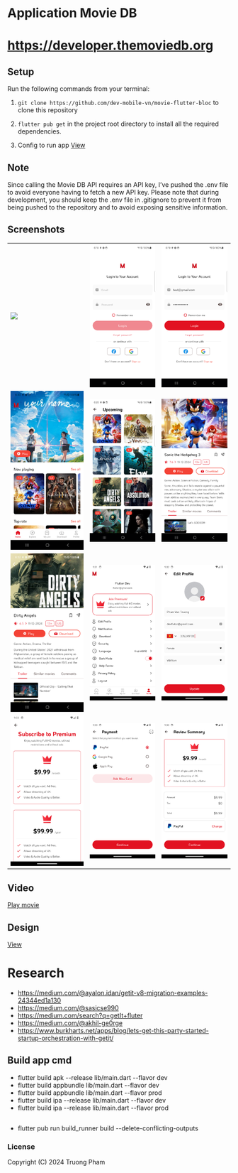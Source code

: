 # Application Movie DB
# https://developer.themoviedb.org

## Setup

Run the following commands from your terminal:

1) `git clone https://github.com/dev-mobile-vn/movie-flutter-bloc` to clone this repository

2) `flutter pub get` in the project root directory to install all the required dependencies.
3) Config to run app
   [View](https://raw.githubusercontent.com/dev-mobile-vn/movie-flutter-bloc/refs/heads/master/assets/screenshots/config_run.png) 


## Note 
 Since calling the Movie DB API requires an API key, I’ve pushed the .env file to avoid everyone having to fetch a new API key. Please note that during development, you should keep the .env file in .gitignore to prevent it from being pushed to the repository and to avoid exposing sensitive information.
   
## Screenshots

<table width="100%">
  <tbody>
    <tr>
      <td width="1%"><img src="https://raw.githubusercontent.com/dev-mobile-vn/movie-flutter-bloc/refs/heads/master/assets/screenshots/wellcome.png"/></td>
      <td width="1%"><img src="https://raw.githubusercontent.com/dev-mobile-vn/movie-flutter-bloc/refs/heads/master/assets/screenshots/login.png"/></td>
      <td width="1%"><img src="https://raw.githubusercontent.com/dev-mobile-vn/movie-flutter-bloc/refs/heads/master/assets/screenshots/login2.png"/></td>
    </tr>
    <tr>
      <td width="1%"><img src="https://raw.githubusercontent.com/dev-mobile-vn/movie-flutter-bloc/refs/heads/master/assets/screenshots/home.png"/></td>
      <td width="1%"><img src="https://raw.githubusercontent.com/dev-mobile-vn/movie-flutter-bloc/refs/heads/master/assets/screenshots/upcoming.png"/></td>
      <td width="1%"><img src="https://raw.githubusercontent.com/dev-mobile-vn/movie-flutter-bloc/refs/heads/master/assets/screenshots/detail.png"/></td>
    </tr>
    <tr>
     <td width="1%"><img src="https://raw.githubusercontent.com/dev-mobile-vn/movie-flutter-bloc/refs/heads/master/assets/screenshots/detail2.png"/></td>
     <td width="1%"><img src="https://raw.githubusercontent.com/dev-mobile-vn/movie-flutter-bloc/refs/heads/master/assets/screenshots/profile.png"/></td>
     <td width="1%"><img src="https://raw.githubusercontent.com/dev-mobile-vn/movie-flutter-bloc/refs/heads/master/assets/screenshots/edit_profile.png"/></td>
    </tr>
     <tr>
     <td width="1%"><img src="https://raw.githubusercontent.com/dev-mobile-vn/movie-flutter-bloc/refs/heads/master/assets/screenshots/sub.png"/></td>
     <td width="1%"><img src="https://raw.githubusercontent.com/dev-mobile-vn/movie-flutter-bloc/refs/heads/master/assets/screenshots/payment.png"/></td>
     <td width="1%"><img src="https://raw.githubusercontent.com/dev-mobile-vn/movie-flutter-bloc/refs/heads/master/assets/screenshots/review.png"/></td>
    </tr>
  </tbody>
</table>

## Video 
[Play movie](https://youtu.be/PvvRz4UFN1w)

## Design 
[View](https://www.figma.com/design/j7M1gdcFDISNPI9aHyg31e/Mova---Movie-Streaming-App-UI-Kit?node-id=727-25421&p=f&t=eTXzBifZd2gZvSxM-0)

# Research
- https://medium.com/@ayalon.idan/getit-v8-migration-examples-24344ed1a130
- https://medium.com/@sasicse990
- https://medium.com/search?q=getIt+fluter
- https://medium.com/@akhil-ge0rge
- https://www.burkharts.net/apps/blog/lets-get-this-party-started-startup-orchestration-with-getit/

## Build app cmd
- flutter build apk --release lib/main.dart --flavor dev
- flutter build appbundle lib/main.dart --flavor dev
- flutter build appbundle lib/main.dart --flavor prod
- flutter build ipa --release lib/main.dart --flavor dev
- flutter build ipa --release lib/main.dart --flavor prod

## 
- flutter pub run build_runner build --delete-conflicting-outputs

### License
Copyright (C) 2024 Truong Pham
